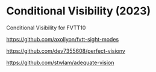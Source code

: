 # Conditional Visibility (2023)
Conditional Visibility for FVTT10


https://github.com/axollyon/fvtt-sight-modes

https://github.com/dev7355608/perfect-visionv

https://github.com/stwlam/adequate-vision

